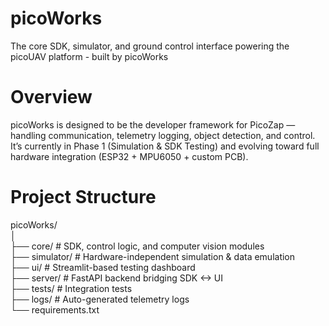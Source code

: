 # picoWorks
The core SDK, simulator, and ground control interface powering the picoUAV platform - built by picoWorks

# Overview
picoWorks is designed to be the developer framework for PicoZap — handling communication, telemetry logging, object detection, and control.
It’s currently in Phase 1 (Simulation & SDK Testing) and evolving toward full hardware integration (ESP32 + MPU6050 + custom PCB).

# Project Structure
picoWorks/  
│  
├── core/          # SDK, control logic, and computer vision modules  
├── simulator/     # Hardware-independent simulation & data emulation  
├── ui/            # Streamlit-based testing dashboard  
├── server/        # FastAPI backend bridging SDK <-> UI  
├── tests/         # Integration tests  
├── logs/          # Auto-generated telemetry logs  
└── requirements.txt  
